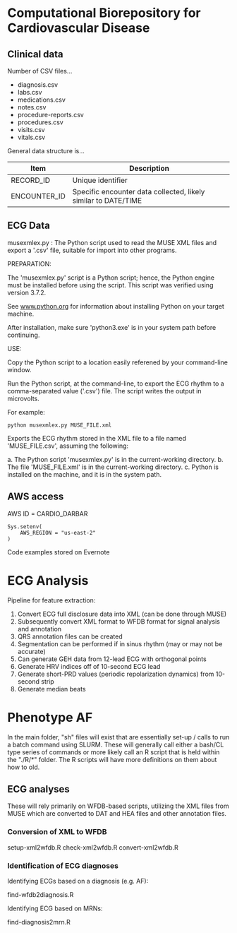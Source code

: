 # Computational Biorepository for Cardiovascular Disease

## Clinical data

Number of CSV files...

-   diagnosis.csv
-   labs.csv
-   medications.csv
-   notes.csv
-   procedure-reports.csv
-   procedures.csv
-   visits.csv
-   vitals.csv

General data structure is...

| Item | Description |
| - | ---- |
| RECORD_ID | Unique identifier |
| ENCOUNTER_ID | Specific encounter data collected, likely similar to DATE/TIME |

## ECG Data

musexmlex.py : The Python script used to read the MUSE XML files and export a '.csv' file, suitable for import into other programs.

PREPARATION:

The 'musexmlex.py' script is a Python script; hence, the Python engine must be installed before using the script. This script was verified using version 3.7.2.

See www.python.org for information about installing Python on your target machine.

After installation, make sure 'python3.exe' is in your system path before continuing.

USE:

Copy the Python script to a location easily referened by your command-line window.

Run the Python script, at the command-line, to export the ECG rhythm to a comma-separated value ('.csv') file. The script writes the output in microvolts.

For example:

`python musexmlex.py MUSE_FILE.xml`

Exports the ECG rhythm stored in the XML file to a file named 'MUSE_FILE.csv', assuming the following:

a.  The Python script 'musexmlex.py' is in the current-working directory.
b.  The file 'MUSE_FILE.xml' is in the current-working directory.
c.  Python is installed on the machine, and it is in the system path.

## AWS access

AWS ID = CARDIO_DARBAR

```         
Sys.setenv(
    AWS_REGION = "us-east-2"
)
```

Code examples stored on Evernote

# ECG Analysis

Pipeline for feature extraction:

1.  Convert ECG full disclosure data into XML (can be done through MUSE)
2.  Subsequently convert XML format to WFDB format for signal analysis and annotation
3.  QRS annotation files can be created
4.  Segmentation can be performed if in sinus rhythm (may or may not be accurate)
5.  Can generate GEH data from 12-lead ECG with orthogonal points
6.  Generate HRV indices off of 10-second ECG lead
7.  Generate short-PRD values (periodic repolarization dynamics) from 10-second strip
8.  Generate median beats

# Phenotype AF

In the main folder, "sh" files will exist that are essentially set-up / calls to run a batch command using SLURM.
These will generally call either a bash/CL type series of commands or more likely call an R script that is held within the "./R/*" folder. 
The R scripts will have more definitions on them about how to old. 

## ECG analyses

These will rely primarily on WFDB-based scripts, utilizing the XML files from MUSE which are converted to DAT and HEA files and other annotation files.

### Conversion of XML to WFDB

setup-xml2wfdb.R
check-xml2wfdb.R
convert-xml2wfdb.R

### Identification of ECG diagnoses

Identifying ECGs based on a diagnosis (e.g. AF):

find-wfdb2diagnosis.R

Identifying ECG based on MRNs:

find-diagnosis2mrn.R

